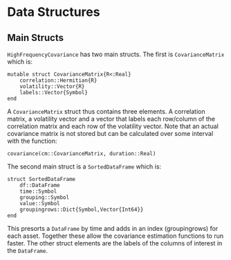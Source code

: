 # Data Structures

## Main Structs

`HighFrequencyCovariance` has two main structs. The first is `CovarianceMatrix` which is:

```
mutable struct CovarianceMatrix{R<:Real}
    correlation::Hermitian{R}
    volatility::Vector{R}
    labels::Vector{Symbol}
end
```
A `CovarianceMatrix` struct thus contains three elements. A correlation matrix, a volatility vector and a vector that labels each row/column of the correlation matrix and each row of the volatility vector. Note that an actual covariance matrix is not stored but can be calculated over some interval with the function:
```
covariance(cm::CovarianceMatrix, duration::Real)
```

The second main struct is a `SortedDataFrame` which is:
```
struct SortedDataFrame
    df::DataFrame
    time::Symbol
    grouping::Symbol
    value::Symbol
    groupingrows::Dict{Symbol,Vector{Int64}}
end
```
This presorts a `DataFrame` by time and adds in an index (groupingrows) for each asset. Together these allow the covariance estimation functions to run faster. The other struct elements are the labels of the columns of interest in the `DataFrame`.
